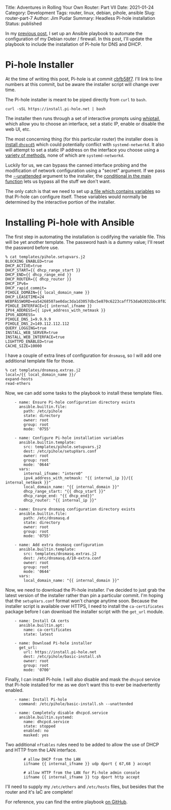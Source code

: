 Title: Adventures in Rolling Your Own Router: Part VII
Date: 2021-01-24
Category: Development
Tags: router, linux, debian, pihole, ansible
Slug: router-part-7
Author: Jim Pudar
Summary: Headless Pi-hole installation
Status: published

<!-- markdownlint-disable line-length no-trailing-punctuation -->

In my [previous post]({filename}/debian-router-6.md), I set up an Ansible
playbook to automate the configuration of my Debian router / firewall. In this
post, I'll update the playbook to include the installation of Pi-hole for DNS
and DHCP.

# Pi-hole Installer

At the time of writing this post, Pi-hole is at commit
[cbfb58f7](https://github.com/pi-hole/pi-hole/blob/cbfb58f7a283c2a3e7aad95a834a0287175ccb24/automated%20install/basic-install.sh).
I'll link to line numbers at this commit, but be aware the installer script
will change over time.

The Pi-hole installer is meant to be piped directly from `curl` to `bash`.

```text
curl -sSL https://install.pi-hole.net | bash
```

The installer then runs through a set of interactive prompts using
[whiptail](https://linux.die.net/man/1/whiptail), which allow you to choose an
interface, set a static IP, enable or disable the web UI, etc.

The most concerning thing (for this particular router) the installer does is
[install
`dhcpcd5`](https://github.com/pi-hole/pi-hole/blob/cbfb58f7a283c2a3e7aad95a834a0287175ccb24/automated%20install/basic-install.sh#L354)
which could potentially conflict with `systemd-networkd`. It also will attempt
to set a static IP address on the interface you choose using a [variety of
methods](https://github.com/pi-hole/pi-hole/blob/cbfb58f7a283c2a3e7aad95a834a0287175ccb24/automated%20install/basic-install.sh#L973),
none of which are `systemd-networkd`.

Luckily for us, we can bypass the canned interface probing and the
modification of network configuration using a "secret" argument.
If we pass the [--unattended](https://github.com/pi-hole/pi-hole/blob/cbfb58f7a283c2a3e7aad95a834a0287175ccb24/automated%20install/basic-install.sh#L123)
argument to the installer, the [conditional in the main
function](https://github.com/pi-hole/pi-hole/blob/cbfb58f7a283c2a3e7aad95a834a0287175ccb24/automated%20install/basic-install.sh#L2680)
lets us bypass all the stuff we don't want.

The only catch is that we need to set up [a file which contains
variables](https://github.com/pi-hole/pi-hole/blob/cbfb58f7a283c2a3e7aad95a834a0287175ccb24/automated%20install/basic-install.sh#L52)
so that Pi-hole can configure itself. These variables would normally be
determined by the interactive portion of the installer.

# Installing Pi-hole with Ansible

The first step in automating the installation is codifying the variable file.
This will be yet another template. The password hash is a dummy value; I'll
reset the password before use.

```text
% cat templates/pihole.setupvars.j2
BLOCKING_ENABLED=true
DHCP_ACTIVE=true
DHCP_START={{ dhcp_range_start }}
DHCP_END={{ dhcp_range_end }}
DHCP_ROUTER={{ dhcp_router }}
DHCP_IPv6=
DHCP_rapid_commit=
PIHOLE_DOMAIN={{ local_domain_name }}
DHCP_LEASETIME=24
WEBPASSWORD=ea54268507ae0dac3da1d3057dbc5e870c6223caff753da02032bbc8f82c76b8
PIHOLE_INTERFACE={{ internal_ifname }}
IPV4_ADDRESS={{ ipv4_address_with_netmask }}
IPV6_ADDRESS=
PIHOLE_DNS_1=9.9.9.9
PIHOLE_DNS_2=149.112.112.112
QUERY_LOGGING=true
INSTALL_WEB_SERVER=true
INSTALL_WEB_INTERFACE=true
LIGHTTPD_ENABLED=true
CACHE_SIZE=10000
```

I have a couple of extra lines of configuration for `dnsmasq`, so I will add
one additional template file for those.

```text
% cat templates/dnsmasq.extras.j2
local=/{{ local_domain_name }}/
expand-hosts
read-ethers
```

Now, we can add some tasks to the playbook to install these template files.

```text
    - name: Ensure Pi-hole configuration directory exists
      ansible.builtin.file:
        path: /etc/pihole
        state: directory
        owner: root
        group: root
        mode: '0755'

    - name: Configure Pi-hole installation variables
      ansible.builtin.template:
        src: templates/pihole.setupvars.j2
        dest: /etc/pihole/setupVars.conf
        owner: root
        group: root
        mode: '0644'
      vars:
        internal_ifname: "intern0"
        ipv4_address_with_netmask: "{{ internal_ip }}/{{ internal_netmask }}"
        local_domain_name: "{{ internal_domain }}"
        dhcp_range_start: "{{ dhcp_start }}"
        dhcp_range_end: "{{ dhcp_end}}"
        dhcp_router: "{{ internal_ip }}"

    - name: Ensure dnsmasq configuration directory exists
      ansible.builtin.file:
        path: /etc/dnsmasq.d
        state: directory
        owner: root
        group: root
        mode: '0755'

    - name: Add extra dnsmasq configuration
      ansible.builtin.template:
        src: templates/dnsmasq.extras.j2
        dest: /etc/dnsmasq.d/10-extra.conf
        owner: root
        group: root
        mode: '0644'
      vars:
        local_domain_name: "{{ internal_domain }}"
```

Now, we need to download the Pi-hole installer. I've decided to just grab the
latest version of the installer rather than pin a particular commit. I'm
hoping that the `setupVars.conf` format won't change anytime soon. Because the
installer script is available over HTTPS, I need to install the
`ca-certificates` package before I can download the installer script with the
`get_url` module.

```text
    - name: Install CA certs
      ansible.builtin.apt:
        name: ca-certificates
        state: latest

    - name: Download Pi-hole installer
      get_url:
        url: https://install.pi-hole.net
        dest: /etc/pihole/basic-install.sh
        owner: root
        group: root
        mode: '0700'
```

Finally, I can install Pi-hole. I will also disable and mask the `dhcpcd`
service that Pi-hole installed for me as we don't want this to ever be
inadvertently enabled.

```text
    - name: Install Pi-hole
      command: /etc/pihole/basic-install.sh --unattended

    - name: Completely disable dhcpcd.service
      ansible.builtin.systemd:
        name: dhcpcd.service
        state: stopped
        enabled: no
        masked: yes
```

Two additional `nftables` rules need to be added to allow the use of DHCP and
HTTP from the LAN interface.

```text
        # allow DHCP from the LAN
        iifname {{ internal_ifname }} udp dport { 67,68 } accept

        # allow HTTP from the LAN for Pi-hole admin console
        iifname {{ internal_ifname }} tcp dport http accept
```

I'll need to supply my `/etc/ethers` and `/etc/hosts` files, but besides that
the router and it's IaC are complete!

For reference, you can find the entire playbook [on
GitHub](https://github.com/jimpudar/my-router).
